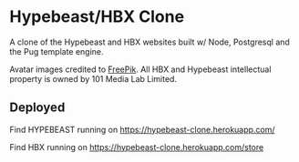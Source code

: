 # Hypebeast/HBX Clone

A clone of the Hypebeast and HBX websites built w/ Node, Postgresql and the Pug template engine.

Avatar images credited to [FreePik](https://www.flaticon.com/authors/freepik).
All HBX and Hypebeast intellectual property is owned by 101 Media Lab Limited.

## Deployed

Find HYPEBEAST running on https://hypebeast-clone.herokuapp.com/

Find HBX running on https://hypebeast-clone.herokuapp.com/store
